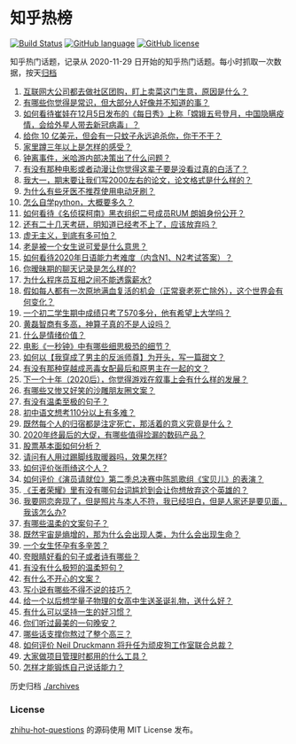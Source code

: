 # 知乎热榜
[![Build Status](https://github.com/ToWeLong/zhihu-hot-questions/workflows/CI/badge.svg)](https://github.com/ToWeLong/zhihu-hot-questions/actions)
[![GitHub language](https://img.shields.io/badge/language-golang-orange.svg)](https://golang.org/)
[![GitHub license](https://img.shields.io/github/license/ToWeLong/zhihu-hot-questions)](https://github.com/ToWeLong/zhihu-hot-questions/blob/main/LICENSE)

知乎热门话题，记录从 2020-11-29 日开始的知乎热门话题。每小时抓取一次数据，按天[归档](./archives)

<!-- BEGIN -->

1. [互联网大公司都去做社区团购，盯上卖菜这门生意，原因是什么？](https://www.zhihu.com/question/433102679)
1. [有哪些你觉得是常识，但大部分人好像并不知道的事？](https://www.zhihu.com/question/422686198)
1. [如何看待崔娃在12月5日发布的《每日秀》上称「嫦娥五号登月，中国隐瞒疫情，会给外星人带去新冠病毒」？](https://www.zhihu.com/question/433586955)
1. [给你 10 亿美元，但会有一只蚊子永远追杀你，你干不干？](https://www.zhihu.com/question/431629276)
1. [家里蹲三年以上是怎样的感受？](https://www.zhihu.com/question/47521365)
1. [钟离事件，米哈游内部决策出了什么问题？](https://www.zhihu.com/question/433445798)
1. [有没有那种电影或者动漫让你觉得这辈子要是没看过真的白活了？](https://www.zhihu.com/question/431551442)
1. [我大一，期末要让我们写2000左右的论文，论文格式是什么样的？](https://www.zhihu.com/question/306010952)
1. [为什么有些牙医不推荐使用电动牙刷？](https://www.zhihu.com/question/364359077)
1. [怎么自学python，大概要多久？](https://www.zhihu.com/question/300985609)
1. [如何看待《名侦探柯南》黑衣组织二号成员RUM 朗姆身份公开？](https://www.zhihu.com/question/433340643)
1. [还有二十几天考研，明知道已经考不上了，应该放弃吗？](https://www.zhihu.com/question/433016850)
1. [虚无主义，到底有多可怕？](https://www.zhihu.com/question/309651606)
1. [老是被一个女生说可爱是什么意思？](https://www.zhihu.com/question/430772511)
1. [如何看待2020年日语能力考难度（内含N1、N2考试答案）？](https://www.zhihu.com/question/433568875)
1. [你暧昧期的聊天记录是怎么样的?](https://www.zhihu.com/question/356579521)
1. [为什么程序员互相之间不能透露薪水?](https://www.zhihu.com/question/433369986)
1. [假如每人都有一次原地满血复活的机会（正常衰老死亡除外），这个世界会有何变化？](https://www.zhihu.com/question/278013607)
1. [一个初二学生期中成绩只考了570多分，他有希望上大学吗？](https://www.zhihu.com/question/431909193)
1. [黄磊智商有多高，神算子真的不是人设吗？](https://www.zhihu.com/question/428494879)
1. [什么是情绪价值？](https://www.zhihu.com/question/326968879)
1. [电影《一秒钟》中有哪些细思极恐的细节？](https://www.zhihu.com/question/432209188)
1. [如何以【我穿成了男主的反派师尊】为开头，写一篇甜文？](https://www.zhihu.com/question/433065335)
1. [有没有那种穿越成恶毒女配最后和原男主在一起的文？](https://www.zhihu.com/question/393760164)
1. [下一个十年（2020后），你觉得游戏在叙事上会有什么样的发展？](https://www.zhihu.com/question/432724655)
1. [有哪些又惨又好笑的沙雕朋友圈文案？](https://www.zhihu.com/question/431631642)
1. [有没有温柔至极的句子？](https://www.zhihu.com/question/432023518)
1. [初中语文想考110分以上有多难？](https://www.zhihu.com/question/275772959)
1. [既然每个人的归宿都是注定死亡，那活着的意义究竟是什么？](https://www.zhihu.com/question/431293053)
1. [2020年终最后的大促，有哪些值得捡漏的数码产品？](https://www.zhihu.com/question/433339883)
1. [股票基本面如何分析？](https://www.zhihu.com/question/23192771)
1. [请问有人用过踢脚线取暖器吗，效果怎样?](https://www.zhihu.com/question/26954696)
1. [如何评价张雨绮这个人？](https://www.zhihu.com/question/308270021)
1. [如何评价《演员请就位》第二季总决赛中陈凯歌组《宝贝儿》的表演？](https://www.zhihu.com/question/433472711)
1. [《王者荣耀》里有没有哪句台词尴尬到会让你想放弃这个英雄的？](https://www.zhihu.com/question/421011240)
1. [我要网恋奔现了，但是照片与本人不符，我已经坦白，但是人家还是要见面，我该怎么办?](https://www.zhihu.com/question/423101015)
1. [有哪些温柔的文案句子？](https://www.zhihu.com/question/369952269)
1. [既然宇宙是熵增的，那为什么会出现人类，为什么会出现生命？](https://www.zhihu.com/question/429454468)
1. [一个女生怀孕有多辛苦？](https://www.zhihu.com/question/432439805)
1. [夸眼睛好看的句子或者诗有哪些？](https://www.zhihu.com/question/317764542)
1. [有没有什么极短的温柔短句？](https://www.zhihu.com/question/369015903)
1. [有什么不开心的文案？](https://www.zhihu.com/question/431597818)
1. [写小说有哪些不得不说的技巧？](https://www.zhihu.com/question/35188574)
1. [给一个以后想学量子物理的女高中生送圣诞礼物，送什么好？](https://www.zhihu.com/question/433012534)
1. [有什么可以坚持一生的好习惯？](https://www.zhihu.com/question/427072891)
1. [你们听过最美的一句晚安？](https://www.zhihu.com/question/22876712)
1. [哪些话支撑你熬过了整个高三？](https://www.zhihu.com/question/398139905)
1. [如何评价 Neil Druckmann 将升任为顽皮狗工作室联合总裁？](https://www.zhihu.com/question/433440800)
1. [大家做项目管理时都用的什么工具？](https://www.zhihu.com/question/38813402)
1. [怎样才能锻炼自己说话能力？](https://www.zhihu.com/question/38898351)

<!-- END -->

历史归档 [./archives](./archives)


### License
[zhihu-hot-questions](https://github.com/towelong/zhihu-hot-questions) 的源码使用 MIT License 发布。